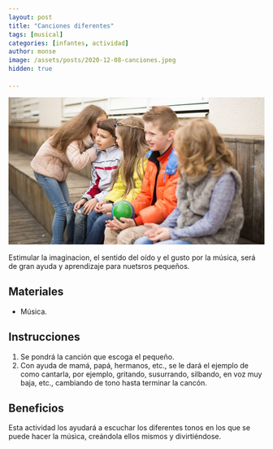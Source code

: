 ```yaml
---
layout: post
title: "Canciones diferentes"
tags: [musical]
categories: [infantes, actividad]
author: monse
image: /assets/posts/2020-12-08-canciones.jpeg
hidden: true

---
```

![Actividad de canciones](/assets/posts/2020-12-08-canciones.jpeg)<br/> 

Estimular la imaginacion, el sentido del oído y el gusto por la música, será de gran ayuda y aprendizaje para nuetsros pequeños.  
 

## Materiales 

- Música. 

## Instrucciones 

1. Se pondrá la canción que escoga el pequeño.
2. Con ayuda de mamá, papá, hermanos, etc., se le dará el ejemplo de como cantarla, por ejemplo, gritando, susurrando, silbando, en voz muy baja, etc., cambiando de tono hasta terminar la cancón.

## Beneficios 
Esta actividad los ayudará a escuchar los diferentes tonos en los que se puede hacer la música, creándola ellos mismos y divirtiéndose.